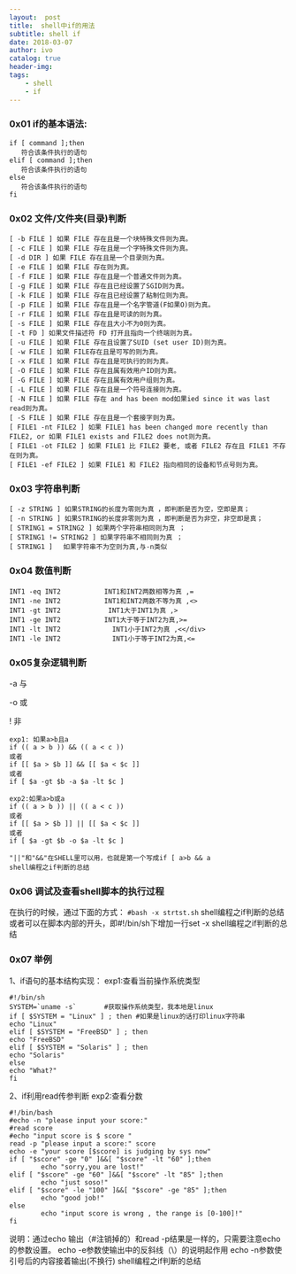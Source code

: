 ```yaml
---
layout:  post
title:  shell中if的用法
subtitle: shell if 
date: 2018-03-07
author: ivo
catalog: true
header-img:
tags:
    - shell
    - if
---
```

### 0x01 if的基本语法:

```
if [ command ];then
   符合该条件执行的语句
elif [ command ];then
   符合该条件执行的语句
else
   符合该条件执行的语句
fi
```

### 0x02 文件/文件夹(目录)判断

```
[ -b FILE ] 如果 FILE 存在且是一个块特殊文件则为真。
[ -c FILE ] 如果 FILE 存在且是一个字特殊文件则为真。
[ -d DIR ] 如果 FILE 存在且是一个目录则为真。
[ -e FILE ] 如果 FILE 存在则为真。
[ -f FILE ] 如果 FILE 存在且是一个普通文件则为真。
[ -g FILE ] 如果 FILE 存在且已经设置了SGID则为真。
[ -k FILE ] 如果 FILE 存在且已经设置了粘制位则为真。
[ -p FILE ] 如果 FILE 存在且是一个名字管道(F如果O)则为真。
[ -r FILE ] 如果 FILE 存在且是可读的则为真。
[ -s FILE ] 如果 FILE 存在且大小不为0则为真。
[ -t FD ] 如果文件描述符 FD 打开且指向一个终端则为真。
[ -u FILE ] 如果 FILE 存在且设置了SUID (set user ID)则为真。
[ -w FILE ] 如果 FILE存在且是可写的则为真。
[ -x FILE ] 如果 FILE 存在且是可执行的则为真。
[ -O FILE ] 如果 FILE 存在且属有效用户ID则为真。
[ -G FILE ] 如果 FILE 存在且属有效用户组则为真。
[ -L FILE ] 如果 FILE 存在且是一个符号连接则为真。
[ -N FILE ] 如果 FILE 存在 and has been mod如果ied since it was last read则为真。
[ -S FILE ] 如果 FILE 存在且是一个套接字则为真。
[ FILE1 -nt FILE2 ] 如果 FILE1 has been changed more recently than FILE2, or 如果 FILE1 exists and FILE2 does not则为真。
[ FILE1 -ot FILE2 ] 如果 FILE1 比 FILE2 要老, 或者 FILE2 存在且 FILE1 不存在则为真。
[ FILE1 -ef FILE2 ] 如果 FILE1 和 FILE2 指向相同的设备和节点号则为真。
```

### 0x03 字符串判断

```
[ -z STRING ] 如果STRING的长度为零则为真 ，即判断是否为空，空即是真；
[ -n STRING ] 如果STRING的长度非零则为真 ，即判断是否为非空，非空即是真；
[ STRING1 = STRING2 ] 如果两个字符串相同则为真 ；
[ STRING1 != STRING2 ] 如果字符串不相同则为真 ；
[ STRING1 ]　 如果字符串不为空则为真,与-n类似
```

### 0x04 数值判断

```
INT1 -eq INT2           INT1和INT2两数相等为真 ,=
INT1 -ne INT2           INT1和INT2两数不等为真 ,<>
INT1 -gt INT2            INT1大于INT1为真 ,>
INT1 -ge INT2           INT1大于等于INT2为真,>=
INT1 -lt INT2             INT1小于INT2为真 ,<</div>
INT1 -le INT2             INT1小于等于INT2为真,<=
```

### 0x05复杂逻辑判断
-a 与

-o 或

! 非

```
exp1: 如果a>b且a
if (( a > b )) && (( a < c ))
或者
if [[ $a > $b ]] && [[ $a < $c ]]
或者
if [ $a -gt $b -a $a -lt $c ]

exp2:如果a>b或a
if (( a > b )) || (( a < c ))
或者
if [[ $a > $b ]] || [[ $a < $c ]]
或者
if [ $a -gt $b -o $a -lt $c ]

"||"和"&&"在SHELL里可以用，也就是第一个写成if [ a>b && a
shell编程之if判断的总结
```
### 0x06 调试及查看shell脚本的执行过程
在执行的时候，通过下面的方式：
`#bash -x strtst.sh`
shell编程之if判断的总结
或者可以在脚本内部的开头，即#!/bin/sh下增加一行set -x
shell编程之if判断的总结

### 0x07 举例
1、if语句的基本结构实现：
exp1:查看当前操作系统类型
```
#!/bin/sh
SYSTEM=`uname -s`       #获取操作系统类型，我本地是linux
if [ $SYSTEM = "Linux" ] ; then #如果是linux的话打印linux字符串
echo "Linux"
elif [ $SYSTEM = "FreeBSD" ] ; then
echo "FreeBSD"
elif [ $SYSTEM = "Solaris" ] ; then
echo "Solaris"
else
echo "What?"
fi
```

2、if利用read传参判断
exp2:查看分数

```
#!/bin/bash
#echo -n "please input your score:"
#read score
#echo "input score is $ score "
read -p "please input a score:" score
echo -e "your score [$score] is judging by sys now"
if [ "$score" -ge "0" ]&&[ "$score" -lt "60" ];then
        echo "sorry,you are lost!"
elif [ "$score" -ge "60" ]&&[ "$score" -lt "85" ];then
        echo "just soso!"
elif [ "$score" -le "100" ]&&[ "$score" -ge "85" ];then
        echo "good job!"
else
        echo "input score is wrong , the range is [0-100]!"
fi
```

说明：通过echo 输出（#注销掉的）和read -p结果是一样的，只需要注意echo的参数设置。
      echo -e参数使输出中的反斜线（\）的说明起作用
      echo -n参数使引号后的内容接着输出(不换行)
shell编程之if判断的总结

